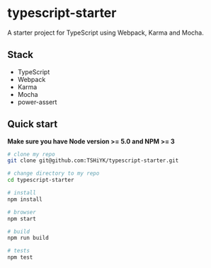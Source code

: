 # typescript-starter
A starter project for TypeScript using Webpack, Karma and Mocha.

## Stack

* TypeScript
* Webpack
* Karma
* Mocha
* power-assert

## Quick start
**Make sure you have Node version >= 5.0 and NPM >= 3**

```bash
# clone my repo
git clone git@github.com:TSHiYK/typescript-starter.git

# change directory to my repo
cd typescript-starter

# install
npm install

# browser
npm start

# build
npm run build

# tests
npm test
```
